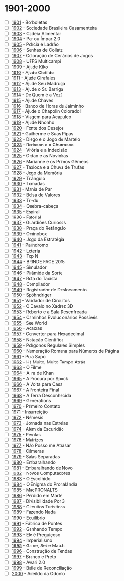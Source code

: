 # 1901-2000

  - [ ] [1901](https://www.urionlinejudge.com.br/judge/pt/problems/view/1901) - Borboletas
  - [ ] [1902](https://www.urionlinejudge.com.br/judge/pt/problems/view/1902) - Sociedade Brasileira Casamenteira
  - [ ] [1903](https://www.urionlinejudge.com.br/judge/pt/problems/view/1903) - Cadeia Alimentar
  - [ ] [1904](https://www.urionlinejudge.com.br/judge/pt/problems/view/1904) - Par ou Ímpar 2.0
  - [ ] [1905](https://www.urionlinejudge.com.br/judge/pt/problems/view/1905) - Polícia e Ladrão
  - [ ] [1906](https://www.urionlinejudge.com.br/judge/pt/problems/view/1906) - Senhas de Collatz
  - [ ] [1907](https://www.urionlinejudge.com.br/judge/pt/problems/view/1907) - Coloração de Cenários de Jogos
  - [ ] [1908](https://www.urionlinejudge.com.br/judge/pt/problems/view/1908) - UFFS Multicampi
  - [ ] [1909](https://www.urionlinejudge.com.br/judge/pt/problems/view/1909) - Ajude Kiko
  - [ ] [1910](https://www.urionlinejudge.com.br/judge/pt/problems/view/1910) - Ajude Clotilde
  - [ ] [1911](https://www.urionlinejudge.com.br/judge/pt/problems/view/1911) - Ajude Girafales
  - [ ] [1912](https://www.urionlinejudge.com.br/judge/pt/problems/view/1912) - Ajude Seu Madruga
  - [ ] [1913](https://www.urionlinejudge.com.br/judge/pt/problems/view/1913) - Ajude o Sr. Barriga
  - [ ] [1914](https://www.urionlinejudge.com.br/judge/pt/problems/view/1914) - De Quem é a Vez?
  - [ ] [1915](https://www.urionlinejudge.com.br/judge/pt/problems/view/1915) - Ajude Chaves
  - [ ] [1916](https://www.urionlinejudge.com.br/judge/pt/problems/view/1916) - Banco de Horas de Jaiminho
  - [ ] [1917](https://www.urionlinejudge.com.br/judge/pt/problems/view/1917) - Ajude o Chapolin Colorado!
  - [ ] [1918](https://www.urionlinejudge.com.br/judge/pt/problems/view/1918) - Viagem para Acapulco
  - [ ] [1919](https://www.urionlinejudge.com.br/judge/pt/problems/view/1919) - Ajude Nhonho
  - [ ] [1920](https://www.urionlinejudge.com.br/judge/pt/problems/view/1920) - Fonte dos Desejos
  - [ ] [1921](https://www.urionlinejudge.com.br/judge/pt/problems/view/1921) - Guilherme e Suas Pipas
  - [ ] [1922](https://www.urionlinejudge.com.br/judge/pt/problems/view/1922) - Diego e o Jogo do Martelo
  - [ ] [1923](https://www.urionlinejudge.com.br/judge/pt/problems/view/1923) - Rerisson e o Churrasco
  - [ ] [1924](https://www.urionlinejudge.com.br/judge/pt/problems/view/1924) - Vitória e a Indecisão
  - [ ] [1925](https://www.urionlinejudge.com.br/judge/pt/problems/view/1925) - Ordan e as Novinhas
  - [ ] [1926](https://www.urionlinejudge.com.br/judge/pt/problems/view/1926) - Marianne e os Primos Gêmeos
  - [ ] [1927](https://www.urionlinejudge.com.br/judge/pt/problems/view/1927) - Tapioca e a Chuva de Trufas
  - [ ] [1928](https://www.urionlinejudge.com.br/judge/pt/problems/view/1928) - Jogo da Memória
  - [ ] [1929](https://www.urionlinejudge.com.br/judge/pt/problems/view/1929) - Triângulo
  - [ ] [1930](https://www.urionlinejudge.com.br/judge/pt/problems/view/1930) - Tomadas
  - [ ] [1931](https://www.urionlinejudge.com.br/judge/pt/problems/view/1931) - Mania de Par
  - [ ] [1932](https://www.urionlinejudge.com.br/judge/pt/problems/view/1932) - Bolsa de Valores
  - [ ] [1933](https://www.urionlinejudge.com.br/judge/pt/problems/view/1933) - Tri-du
  - [ ] [1934](https://www.urionlinejudge.com.br/judge/pt/problems/view/1934) - Quebra-cabeça
  - [ ] [1935](https://www.urionlinejudge.com.br/judge/pt/problems/view/1935) - Espiral
  - [ ] [1936](https://www.urionlinejudge.com.br/judge/pt/problems/view/1936) - Fatorial
  - [ ] [1937](https://www.urionlinejudge.com.br/judge/pt/problems/view/1937) - Guardiões Curiosos
  - [ ] [1938](https://www.urionlinejudge.com.br/judge/pt/problems/view/1938) - Praça do Retângulo
  - [ ] [1939](https://www.urionlinejudge.com.br/judge/pt/problems/view/1939) - Ominobox
  - [ ] [1940](https://www.urionlinejudge.com.br/judge/pt/problems/view/1940) - Jogo da Estratégia
  - [ ] [1941](https://www.urionlinejudge.com.br/judge/pt/problems/view/1941) - Palíndromo
  - [ ] [1942](https://www.urionlinejudge.com.br/judge/pt/problems/view/1942) - Loteria
  - [ ] [1943](https://www.urionlinejudge.com.br/judge/pt/problems/view/1943) - Top N
  - [ ] [1944](https://www.urionlinejudge.com.br/judge/pt/problems/view/1944) - BRINDE FACE 2015
  - [ ] [1945](https://www.urionlinejudge.com.br/judge/pt/problems/view/1945) - Simulador
  - [ ] [1946](https://www.urionlinejudge.com.br/judge/pt/problems/view/1946) - Pirâmide da Sorte
  - [ ] [1947](https://www.urionlinejudge.com.br/judge/pt/problems/view/1947) - Rota do Taxista
  - [ ] [1948](https://www.urionlinejudge.com.br/judge/pt/problems/view/1948) - Compilador
  - [ ] [1949](https://www.urionlinejudge.com.br/judge/pt/problems/view/1949) - Registrador de Deslocamento
  - [ ] [1950](https://www.urionlinejudge.com.br/judge/pt/problems/view/1950) - Spöhndriger
  - [ ] [1951](https://www.urionlinejudge.com.br/judge/pt/problems/view/1951) - Validador de Circuitos
  - [ ] [1952](https://www.urionlinejudge.com.br/judge/pt/problems/view/1952) - O Cavalo no Xadrez 3D
  - [ ] [1953](https://www.urionlinejudge.com.br/judge/pt/problems/view/1953) - Roberto e a Sala Desenfreada
  - [ ] [1954](https://www.urionlinejudge.com.br/judge/pt/problems/view/1954) - Caminhos Evolucionários Possíveis
  - [ ] [1955](https://www.urionlinejudge.com.br/judge/pt/problems/view/1955) - See World
  - [ ] [1956](https://www.urionlinejudge.com.br/judge/pt/problems/view/1956) - Acácias
  - [ ] [1957](https://www.urionlinejudge.com.br/judge/pt/problems/view/1957) - Converter para Hexadecimal
  - [ ] [1958](https://www.urionlinejudge.com.br/judge/pt/problems/view/1958) - Notação Científica
  - [ ] [1959](https://www.urionlinejudge.com.br/judge/pt/problems/view/1959) - Polígonos Regulares Simples
  - [ ] [1960](https://www.urionlinejudge.com.br/judge/pt/problems/view/1960) - Numeração Romana para Números de Página
  - [ ] [1961](https://www.urionlinejudge.com.br/judge/pt/problems/view/1961) - Pula Sapo
  - [ ] [1962](https://www.urionlinejudge.com.br/judge/pt/problems/view/1962) - Há Muito, Muito Tempo Atrás
  - [ ] [1963](https://www.urionlinejudge.com.br/judge/pt/problems/view/1963) - O Filme
  - [ ] [1964](https://www.urionlinejudge.com.br/judge/pt/problems/view/1964) - A Ira de Khan
  - [ ] [1965](https://www.urionlinejudge.com.br/judge/pt/problems/view/1965) - A Procura por Spock
  - [ ] [1966](https://www.urionlinejudge.com.br/judge/pt/problems/view/1966) - A Volta para Casa
  - [ ] [1967](https://www.urionlinejudge.com.br/judge/pt/problems/view/1967) - A Fronteira Final
  - [ ] [1968](https://www.urionlinejudge.com.br/judge/pt/problems/view/1968) - A Terra Desconhecida
  - [ ] [1969](https://www.urionlinejudge.com.br/judge/pt/problems/view/1969) - Generations
  - [ ] [1970](https://www.urionlinejudge.com.br/judge/pt/problems/view/1970) - Primeiro Contato
  - [ ] [1971](https://www.urionlinejudge.com.br/judge/pt/problems/view/1971) - Insurreição
  - [ ] [1972](https://www.urionlinejudge.com.br/judge/pt/problems/view/1972) - Nêmesis
  - [ ] [1973](https://www.urionlinejudge.com.br/judge/pt/problems/view/1973) - Jornada nas Estrelas
  - [ ] [1974](https://www.urionlinejudge.com.br/judge/pt/problems/view/1974) - Além da Escuridão
  - [ ] [1975](https://www.urionlinejudge.com.br/judge/pt/problems/view/1975) - Pérolas
  - [ ] [1976](https://www.urionlinejudge.com.br/judge/pt/problems/view/1976) - Matrizes
  - [ ] [1977](https://www.urionlinejudge.com.br/judge/pt/problems/view/1977) - Não Posso me Atrasar
  - [ ] [1978](https://www.urionlinejudge.com.br/judge/pt/problems/view/1978) - Câmeras
  - [ ] [1979](https://www.urionlinejudge.com.br/judge/pt/problems/view/1979) - Salas Separadas
  - [ ] [1980](https://www.urionlinejudge.com.br/judge/pt/problems/view/1980) - Embaralhando
  - [ ] [1981](https://www.urionlinejudge.com.br/judge/pt/problems/view/1981) - Embaralhando de Novo
  - [ ] [1982](https://www.urionlinejudge.com.br/judge/pt/problems/view/1982) - Novos Computadores
  - [ ] [1983](https://www.urionlinejudge.com.br/judge/pt/problems/view/1983) - O Escolhido
  - [ ] [1984](https://www.urionlinejudge.com.br/judge/pt/problems/view/1984) - O Enigma do Pronalândia
  - [ ] [1985](https://www.urionlinejudge.com.br/judge/pt/problems/view/1985) - MacPRONALTS
  - [ ] [1986](https://www.urionlinejudge.com.br/judge/pt/problems/view/1986) - Perdido em Marte
  - [ ] [1987](https://www.urionlinejudge.com.br/judge/pt/problems/view/1987) - Divisibilidade Por 3
  - [ ] [1988](https://www.urionlinejudge.com.br/judge/pt/problems/view/1988) - Circuitos Turísticos
  - [ ] [1989](https://www.urionlinejudge.com.br/judge/pt/problems/view/1989) - Fazendo Nada
  - [ ] [1990](https://www.urionlinejudge.com.br/judge/pt/problems/view/1990) - Equilíbrio
  - [ ] [1991](https://www.urionlinejudge.com.br/judge/pt/problems/view/1991) - Fábrica de Pontes
  - [ ] [1992](https://www.urionlinejudge.com.br/judge/pt/problems/view/1992) - Ganhando Tempo
  - [ ] [1993](https://www.urionlinejudge.com.br/judge/pt/problems/view/1993) - Ele é Preguiçoso
  - [ ] [1994](https://www.urionlinejudge.com.br/judge/pt/problems/view/1994) - Imperialismo
  - [ ] [1995](https://www.urionlinejudge.com.br/judge/pt/problems/view/1995) - Game, Set e Match
  - [ ] [1996](https://www.urionlinejudge.com.br/judge/pt/problems/view/1996) - Construção de Tendas
  - [ ] [1997](https://www.urionlinejudge.com.br/judge/pt/problems/view/1997) - Branco e Preto
  - [ ] [1998](https://www.urionlinejudge.com.br/judge/pt/problems/view/1998) - Awari 2.0
  - [ ] [1999](https://www.urionlinejudge.com.br/judge/pt/problems/view/1999) - Baile de Reconciliação
  - [ ] [2000](https://www.urionlinejudge.com.br/judge/pt/problems/view/2000) - Adeildo da Odonto
